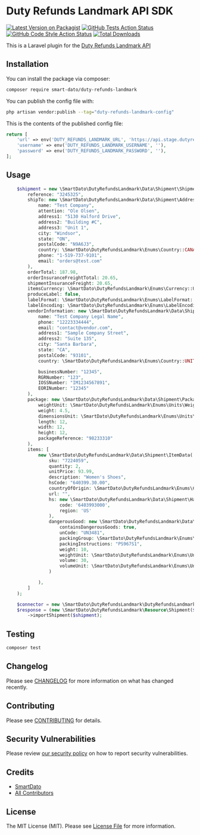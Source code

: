 # Duty Refunds Landmark API SDK

[![Latest Version on Packagist](https://img.shields.io/packagist/v/smart-dato/duty-refunds-landmark.svg?style=flat-square)](https://packagist.org/packages/smart-dato/duty-refunds-landmark)
[![GitHub Tests Action Status](https://img.shields.io/github/actions/workflow/status/smart-dato/duty-refunds-landmark/run-tests.yml?branch=main&label=tests&style=flat-square)](https://github.com/smart-dato/duty-refunds-landmark/actions?query=workflow%3Arun-tests+branch%3Amain)
[![GitHub Code Style Action Status](https://img.shields.io/github/actions/workflow/status/smart-dato/duty-refunds-landmark/fix-php-code-style-issues.yml?branch=main&label=code%20style&style=flat-square)](https://github.com/smart-dato/duty-refunds-landmark/actions?query=workflow%3A"Fix+PHP+code+style+issues"+branch%3Amain)
[![Total Downloads](https://img.shields.io/packagist/dt/smart-dato/duty-refunds-landmark.svg?style=flat-square)](https://packagist.org/packages/smart-dato/duty-refunds-landmark)

This is a Laravel plugin for the [Duty Refunds Landmark API](https://duty-refunds-landmark.redoc.ly/) 

## Installation

You can install the package via composer:

```bash
composer require smart-dato/duty-refunds-landmark
```

You can publish the config file with:

```bash
php artisan vendor:publish --tag="duty-refunds-landmark-config"
```

This is the contents of the published config file:

```php
return [
    'url' => env('DUTY_REFUNDS_LANDMARK_URL', 'https://api.stage.dutyrefunds.co.uk/landmark'),
    'username' => env('DUTY_REFUNDS_LANDMARK_USERNAME', ''),
    'password' => env('DUTY_REFUNDS_LANDMARK_PASSWORD', ''),
];
```

## Usage

```php
    $shipment = new \SmartDato\DutyRefundsLandmark\Data\Shipment\ShipmentData(
        reference: "3245325",
        shipTo: new \SmartDato\DutyRefundsLandmark\Data\Shipment\AddressData(
            name: "Test Company",
            attention: "Ole Olsen",
            address1: "5130 Halford Drive",
            address2: "Building #C",
            address3: "Unit 1",
            city: "Windsor",
            state: "ON",
            postalCode: "N9A6J3",
            country: \SmartDato\DutyRefundsLandmark\Enums\Country::CANADA,
            phone: "1-519-737-9101",
            email: "orders@test.com"
        ),
        orderTotal: 187.98,
        orderInsuranceFreightTotal: 20.65,
        shipmentInsuranceFreight: 20.65,
        itemsCurrency: \SmartDato\DutyRefundsLandmark\Enums\Currency::United_States_Dollar,
        produceLabel: false,
        labelFormat: \SmartDato\DutyRefundsLandmark\Enums\LabelFormat::PDF,
        labelEncoding: \SmartDato\DutyRefundsLandmark\Enums\LabelEncoding::LINKS,
        vendorInformation: new \SmartDato\DutyRefundsLandmark\Data\Shipment\VendorData(
            name: "Test Company Legal Name",
            phone: "12223334444",
            email: "contact@vendor.com",
            address1: "Sample Company Street",
            address2: "Suite 135",
            city: "Santa Barbara",
            state: "CA",
            postalCode: "93101",
            country: \SmartDato\DutyRefundsLandmark\Enums\Country::UNITED_STATES,

            businessNumber: "12345",
            RGRNumber: "123",
            IOSSNumber: "IM1234567891",
            EORINumber: "12345"
        ),
        package: new \SmartDato\DutyRefundsLandmark\Data\Shipment\PackageData(
            weightUnit: \SmartDato\DutyRefundsLandmark\Enums\Units\WeightUnit::Pound,
            weight: 4.5,
            dimensionsUnit: \SmartDato\DutyRefundsLandmark\Enums\Units\DimensionUnit::Inches,
            length: 12,
            width: 12,
            height: 12,
            packageReference: "98233310"
        ),
        items: [
            new \SmartDato\DutyRefundsLandmark\Data\Shipment\ItemData(
                sku: "7224059",
                quantity: 2,
                unitPrice: 93.99,
                description: "Women's Shoes",
                hsCode: "640399.30.00",
                countryOfOrigin: \SmartDato\DutyRefundsLandmark\Enums\Country::CHINA,
                url: "",
                hs: new \SmartDato\DutyRefundsLandmark\Data\Shipment\HarmonizedSystemData(
                    code: '6403993000',
                    region: 'US'
                ),
                dangerousGood: new \SmartDato\DutyRefundsLandmark\Data\Shipment\DangerousGoodData(
                    containsDangerousGoods: true,
                    unCode: "UN3481",
                    packingGroup: \SmartDato\DutyRefundsLandmark\Enums\PackingGroup::II,
                    packingInstructions: "PS967S1",
                    weight: 10,
                    weightUnit: \SmartDato\DutyRefundsLandmark\Enums\Units\WeightUnit::Kilogram,
                    volume: 30,
                    volumeUnit: \SmartDato\DutyRefundsLandmark\Enums\Units\VolumeUnit::CubicCentimeter
                )

            ),
        ]
    );

    $connector = new \SmartDato\DutyRefundsLandmark\DutyRefundsLandmark();
    $response = (new \SmartDato\DutyRefundsLandmark\Resource\Shipment($connector))
        ->importShipment($shipment);


```

## Testing

```bash
composer test
```

## Changelog

Please see [CHANGELOG](CHANGELOG.md) for more information on what has changed recently.

## Contributing

Please see [CONTRIBUTING](CONTRIBUTING.md) for details.

## Security Vulnerabilities

Please review [our security policy](../../security/policy) on how to report security vulnerabilities.

## Credits

- [SmartDato](https://github.com/smart-dato)
- [All Contributors](../../contributors)

## License

The MIT License (MIT). Please see [License File](LICENSE.md) for more information.
